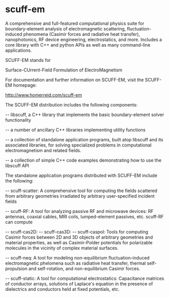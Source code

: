 scuff-em
========

A comprehensive and full-featured computational physics suite for boundary-element 
analysis of electromagnetic scattering, fluctuation-induced phenomena (Casimir forces 
and radiative heat transfer), nanophotonics, RF device engineering, electrostatics, 
and more. Includes a core library with C++ and python APIs as well as many command-line 
applications.

SCUFF-EM stands for

 Surface-CUrrent-Field Formulation of ElectroMagnetism

For documentation and further information on SCUFF-EM, visit the SCUFF-EM homepage:

http://www.homerreid.com/scuff-em

The SCUFF-EM distribution includes the following components:

 -- libscuff, a C++ library that implements the basic boundary-element
    solver functionality

 -- a number of ancillary C++ libraries implementing utility functions

 -- a collection of standalone application programs, built atop
    libscuff and its associated libraries, for solving specialized
    problems in computational electromagnetism and related fields.

 -- a collection of simple C++ code examples demonstrating how to use
    the libscuff API

The standalone application programs distributed with SCUFF-EM
include the following:

 -- scuff-scatter: A comprehensive tool for computing the fields
                   scattered from arbitrary geometries irradiated
                   by arbitrary user-specified incident fields


 -- scuff-RF:      A tool for analyzing passive RF and microwave 
                   devices: RF antennas, coaxial cables, MRI coils,
                   lumped-element passives, etc. 
                   scuff-RF can compute 

 -- scuff-cas2D:
 -- scuff-cas3D:
 -- scuff-caspol:  Tools for computing Casimir forces between 2D and 
                   3D objects of arbitrary geometries and material 
                   properties, as well as Casimir-Polder potentials for
                   polarizable molecules in the vicinity of complex
                   material surfaces.

 -- scuff-neq:     A tool for modeling non-equilibrium fluctuation-induced
                   electromagnetic phelomena such as radiative heat transfer,
                   thermal self-propulsion and self-rotation, and 
                   non-equilibrium Casimir forces. 

 -- scuff-static:  A tool for computational electrostatics: Capacitance
                   matrices of conductor arrays, solutions of Laplace's
                   equation in the presence of dielectrics and conductors 
                   held at fixed potentials, etc.

